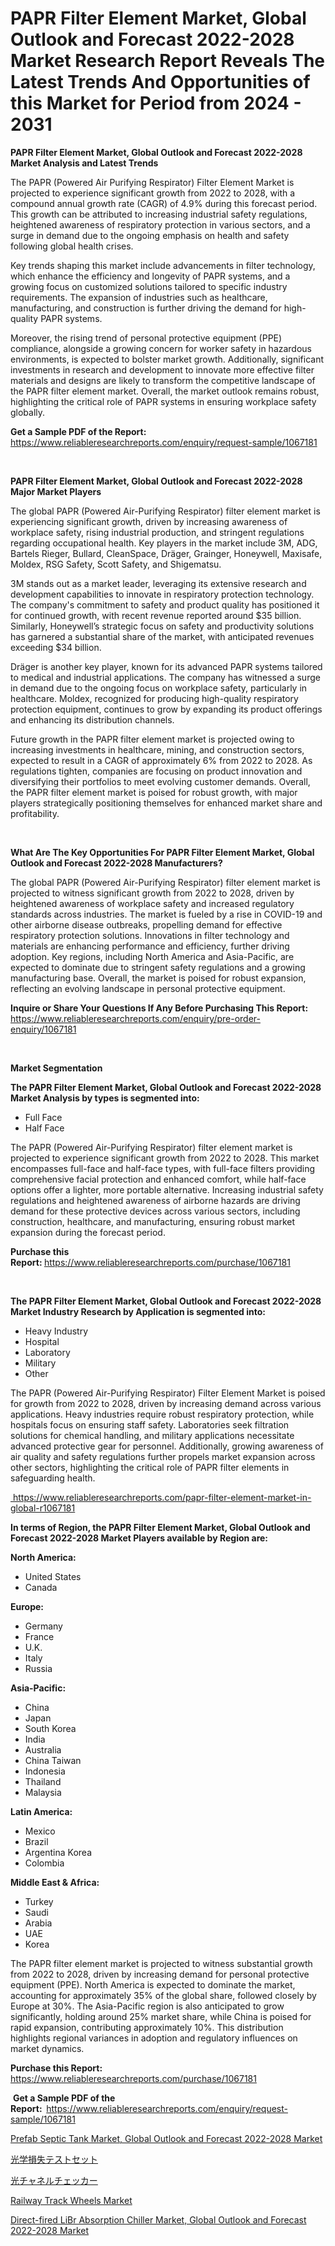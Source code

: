 <p><h1>PAPR Filter Element Market, Global Outlook and Forecast 2022-2028 Market Research Report Reveals The Latest Trends And Opportunities of this Market for Period from 2024 - 2031</h1></p><p><strong>PAPR Filter Element Market, Global Outlook and Forecast 2022-2028 Market Analysis and Latest Trends</strong></p>
<p><p>The PAPR (Powered Air Purifying Respirator) Filter Element Market is projected to experience significant growth from 2022 to 2028, with a compound annual growth rate (CAGR) of 4.9% during this forecast period. This growth can be attributed to increasing industrial safety regulations, heightened awareness of respiratory protection in various sectors, and a surge in demand due to the ongoing emphasis on health and safety following global health crises. </p><p>Key trends shaping this market include advancements in filter technology, which enhance the efficiency and longevity of PAPR systems, and a growing focus on customized solutions tailored to specific industry requirements. The expansion of industries such as healthcare, manufacturing, and construction is further driving the demand for high-quality PAPR systems. </p><p>Moreover, the rising trend of personal protective equipment (PPE) compliance, alongside a growing concern for worker safety in hazardous environments, is expected to bolster market growth. Additionally, significant investments in research and development to innovate more effective filter materials and designs are likely to transform the competitive landscape of the PAPR filter element market. Overall, the market outlook remains robust, highlighting the critical role of PAPR systems in ensuring workplace safety globally.</p></p>
<p><strong>Get a Sample PDF of the Report:&nbsp;</strong> <a href="https://www.reliableresearchreports.com/enquiry/request-sample/1067181">https://www.reliableresearchreports.com/enquiry/request-sample/1067181</a></p>
<p>&nbsp;</p>
<p><strong>PAPR Filter Element Market, Global Outlook and Forecast 2022-2028 Major Market Players</strong></p>
<p><p>The global PAPR (Powered Air-Purifying Respirator) filter element market is experiencing significant growth, driven by increasing awareness of workplace safety, rising industrial production, and stringent regulations regarding occupational health. Key players in the market include 3M, ADG, Bartels Rieger, Bullard, CleanSpace, Dräger, Grainger, Honeywell, Maxisafe, Moldex, RSG Safety, Scott Safety, and Shigematsu.</p><p>3M stands out as a market leader, leveraging its extensive research and development capabilities to innovate in respiratory protection technology. The company's commitment to safety and product quality has positioned it for continued growth, with recent revenue reported around $35 billion. Similarly, Honeywell’s strategic focus on safety and productivity solutions has garnered a substantial share of the market, with anticipated revenues exceeding $34 billion. </p><p>Dräger is another key player, known for its advanced PAPR systems tailored to medical and industrial applications. The company has witnessed a surge in demand due to the ongoing focus on workplace safety, particularly in healthcare. Moldex, recognized for producing high-quality respiratory protection equipment, continues to grow by expanding its product offerings and enhancing its distribution channels.</p><p>Future growth in the PAPR filter element market is projected owing to increasing investments in healthcare, mining, and construction sectors, expected to result in a CAGR of approximately 6% from 2022 to 2028. As regulations tighten, companies are focusing on product innovation and diversifying their portfolios to meet evolving customer demands. Overall, the PAPR filter element market is poised for robust growth, with major players strategically positioning themselves for enhanced market share and profitability.</p></p>
<p>&nbsp;</p>
<p><strong>What Are The Key Opportunities For PAPR Filter Element Market, Global Outlook and Forecast 2022-2028 Manufacturers?</strong></p>
<p><p>The global PAPR (Powered Air-Purifying Respirator) filter element market is projected to witness significant growth from 2022 to 2028, driven by heightened awareness of workplace safety and increased regulatory standards across industries. The market is fueled by a rise in COVID-19 and other airborne disease outbreaks, propelling demand for effective respiratory protection solutions. Innovations in filter technology and materials are enhancing performance and efficiency, further driving adoption. Key regions, including North America and Asia-Pacific, are expected to dominate due to stringent safety regulations and a growing manufacturing base. Overall, the market is poised for robust expansion, reflecting an evolving landscape in personal protective equipment.</p></p>
<p><strong>Inquire or Share Your Questions If Any Before Purchasing This Report:</strong> <a href="https://www.reliableresearchreports.com/enquiry/pre-order-enquiry/1067181">https://www.reliableresearchreports.com/enquiry/pre-order-enquiry/1067181</a></p>
<p>&nbsp;</p>
<p><strong>Market Segmentation</strong></p>
<p><strong>The PAPR Filter Element Market, Global Outlook and Forecast 2022-2028 Market Analysis by types is segmented into:</strong></p>
<p><ul><li>Full Face</li><li>Half Face</li></ul></p>
<p><p>The PAPR (Powered Air-Purifying Respirator) filter element market is projected to experience significant growth from 2022 to 2028. This market encompasses full-face and half-face types, with full-face filters providing comprehensive facial protection and enhanced comfort, while half-face options offer a lighter, more portable alternative. Increasing industrial safety regulations and heightened awareness of airborne hazards are driving demand for these protective devices across various sectors, including construction, healthcare, and manufacturing, ensuring robust market expansion during the forecast period.</p></p>
<p><strong>Purchase this Report:&nbsp;</strong><a href="https://www.reliableresearchreports.com/purchase/1067181">https://www.reliableresearchreports.com/purchase/1067181</a></p>
<p>&nbsp;</p>
<p><strong>The PAPR Filter Element Market, Global Outlook and Forecast 2022-2028 Market Industry Research by Application is segmented into:</strong></p>
<p><ul><li>Heavy Industry</li><li>Hospital</li><li>Laboratory</li><li>Military</li><li>Other</li></ul></p>
<p><p>The PAPR (Powered Air-Purifying Respirator) Filter Element Market is poised for growth from 2022 to 2028, driven by increasing demand across various applications. Heavy industries require robust respiratory protection, while hospitals focus on ensuring staff safety. Laboratories seek filtration solutions for chemical handling, and military applications necessitate advanced protective gear for personnel. Additionally, growing awareness of air quality and safety regulations further propels market expansion across other sectors, highlighting the critical role of PAPR filter elements in safeguarding health.</p></p>
<p><a href="https://www.reliableresearchreports.com/papr-filter-element-market-in-global-r1067181">&nbsp;https://www.reliableresearchreports.com/papr-filter-element-market-in-global-r1067181</a></p>
<p><strong>In terms of Region, the PAPR Filter Element Market, Global Outlook and Forecast 2022-2028 Market Players available by Region are:</strong></p>
<p>
    <p> <strong> North America: </strong>
        <ul>
            <li>United States</li>
            <li>Canada</li>
        </ul>
        </p> 
    <p> <strong> Europe: </strong>
        <ul>
            <li>Germany</li>
            <li>France</li>
            <li>U.K.</li>
            <li>Italy</li>
            <li>Russia</li>
        </ul>
        </p> 
    <p> <strong> Asia-Pacific: </strong>
        <ul>
            <li>China</li>
            <li>Japan</li>
            <li>South Korea</li>
            <li>India</li>
            <li>Australia</li>
            <li>China Taiwan</li>
            <li>Indonesia</li>
            <li>Thailand</li>
            <li>Malaysia</li>
        </ul>
        </p> 
    <p> <strong> Latin America: </strong>
        <ul>
            <li>Mexico</li>
            <li>Brazil</li>
            <li>Argentina Korea</li>
            <li>Colombia</li>
        </ul>
        </p> 
    <p> <strong> Middle East & Africa: </strong>
        <ul>
            <li>Turkey</li>
            <li>Saudi</li>
            <li>Arabia</li>
            <li>UAE</li>
            <li>Korea</li>
        </ul>
    </p>
    </p>
<p><p>The PAPR filter element market is projected to witness substantial growth from 2022 to 2028, driven by increasing demand for personal protective equipment (PPE). North America is expected to dominate the market, accounting for approximately 35% of the global share, followed closely by Europe at 30%. The Asia-Pacific region is also anticipated to grow significantly, holding around 25% market share, while China is poised for rapid expansion, contributing approximately 10%. This distribution highlights regional variances in adoption and regulatory influences on market dynamics.</p></p>
<p><strong>Purchase this Report: </strong><a href="https://www.reliableresearchreports.com/purchase/1067181">https://www.reliableresearchreports.com/purchase/1067181</a></p>
<p>&nbsp;<strong>Get a Sample PDF of the Report:&nbsp;&nbsp;</strong><a href="https://www.reliableresearchreports.com/enquiry/request-sample/1067181">https://www.reliableresearchreports.com/enquiry/request-sample/1067181</a></p>
<p><strong></strong></p>
<p><p><a href="https://github.com/dringals/Market-Research-Report-List-6/blob/main/prefab-septic-tank-market-global-outlook-and-forecast-2022-2028-market.md">Prefab Septic Tank Market, Global Outlook and Forecast 2022-2028 Market</a></p><p><a href="https://medium.com/@nonabeer1935/optical-loss-test-set-market-%E3%81%AE%E3%82%B0%E3%83%AD%E3%83%BC%E3%83%90%E3%83%AB%E5%B8%82%E5%A0%B4%E6%A6%82%E8%A6%81%E3%81%AF-%E4%B8%96%E7%95%8C%E3%81%8A%E3%82%88%E3%81%B3%E4%B8%BB%E8%A6%81%E5%B8%82%E5%A0%B4%E3%81%AB%E3%81%8A%E3%81%91%E3%82%8B%E6%A5%AD%E7%95%8C%E3%81%AB%E5%BD%B1%E9%9F%BF%E3%82%92%E4%B8%8E%E3%81%88%E3%82%8B%E4%B8%BB%E8%A6%81%E3%81%AA%E3%83%88%E3%83%AC%E3%83%B3%E3%83%89%E3%81%AB%E3%81%A4%E3%81%84%E3%81%A6-%E7%8B%AC%E8%87%AA%E3%81%AE%E8%A6%96%E7%82%B9%E3%82%92%E6%8F%90%E4%BE%9B%E3%81%97%E3%81%BE%E3%81%99-4e9128ffb383">光学損失テストセット</a></p><p><a href="https://medium.com/@nonabeer1935/optical-channel-checker-market-%E3%81%AF-%E3%82%B3%E3%82%B9%E3%83%88%E7%AE%A1%E7%90%86%E3%81%A8%E5%8A%B9%E7%8E%87%E5%90%91%E4%B8%8A%E3%82%92%E5%84%AA%E5%85%88%E3%81%97%E3%81%BE%E3%81%99-%E3%81%95%E3%82%89%E3%81%AB-%E5%A0%B1%E5%91%8A%E6%9B%B8%E3%81%AF%E5%B8%82%E5%A0%B4%E3%81%AE%E9%9C%80%E8%A6%81%E9%9D%A2%E3%81%A8%E4%BE%9B%E7%B5%A6%E9%9D%A2%E3%81%AE%E4%B8%A1%E6%96%B9%E3%82%92%E3%82%AB%E3%83%90%E3%83%BC%E3%81%97%E3%81%A6%E3%81%84%E3%81%BE%E3%81%99-optical-channel-227bf47b8691">光チャネルチェッカー</a></p><p><a href="https://medium.com/@erinveum/the-global-railway-track-wheels-market-is-at-the-forefront-of-innovation-driving-rapid-industry-e61fcf685ecc">Railway Track Wheels Market</a></p><p><a href="https://github.com/jordond5lezama/Market-Research-Report-List-1/blob/main/direct-fired-libr-absorption-chiller-market-global-outlook-and-forecast-2022-2028-market.md">Direct-fired LiBr Absorption Chiller Market, Global Outlook and Forecast 2022-2028 Market</a></p></p>